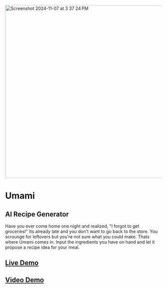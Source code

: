 <img width="556" alt="Screenshot 2024-11-07 at 3 37 24 PM" src="https://github.com/user-attachments/assets/089ce76a-a20b-445f-8118-15498b4891db">

# Umami

## AI Recipe Generator

Have you ever come home one night and realized, "I forgot to get groceries!" Its already late and you don't want to go back to the store. You scrounge for leftovers but you're not sure what you could make. Thats where Umami comes in. Input the ingredients you have on hand and let it propose a recipe idea for your meal.

## [Live Demo](https://umami-app-lso6.onrender.com)

## [Video Demo](https://www.loom.com/share/f7b93364901146dcb614b94e37909892?sid=3bb36715-ee9d-4367-a54f-6bbe1c01370b)



